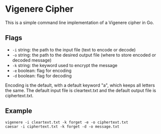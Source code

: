 # Vigenere Cipher
This is a simple command line implementation of a Vigenere cipher in Go.

## Flags
- `-i` string: the path to the input file (text to encode or decode)
- `-o` string: the path to the desired output file (where to store encoded or decoded message)
- `-k` string: the keyword used to encrypt the message
- `-e` boolean: flag for encoding
- `-d` boolean: flag for decoding

Encoding is the default, with a default keyword "a", which keeps all letters the same. The default input file is cleartext.txt and the default output file is ciphertext.txt.

## Example
```
vigenere -i cleartext.txt -k forget -e -o ciphertext.txt
caesar -i ciphertext.txt -k forget -d -o message.txt
```